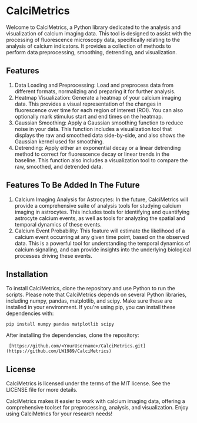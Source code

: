 # CalciMetrics

Welcome to CalciMetrics, a Python library dedicated to the analysis and visualization of calcium imaging data. This tool is designed to assist with the processing of fluorescence microscopy data, specifically relating to the analysis of calcium indicators. It provides a collection of methods to perform data preprocessing, smoothing, detrending, and visualization.

## Features

1. Data Loading and Preprocessing: Load and preprocess data from different formats, normalizing and preparing it for further analysis.
2. Heatmap Visualization: Generate a heatmap of your calcium imaging data. This provides a visual representation of the changes in fluorescence over time for each region of interest (ROI). You can also optionally mark stimulus start and end times on the heatmap.
3. Gaussian Smoothing: Apply a Gaussian smoothing function to reduce noise in your data. This function includes a visualization tool that displays the raw and smoothed data side-by-side, and also shows the Gaussian kernel used for smoothing.
4. Detrending: Apply either an exponential decay or a linear detrending method to correct for fluorescence decay or linear trends in the baseline. This function also includes a visualization tool to compare the raw, smoothed, and detrended data.

## Features To Be Added In The Future

1. Calcium Imaging Analysis for Astrocytes: In the future, CalciMetrics will provide a comprehensive suite of analysis tools for studying calcium imaging in astrocytes. This includes tools for identifying and quantifying astrocyte calcium events, as well as tools for analyzing the spatial and temporal dynamics of these events.
2. Calcium Event Probability: This feature will estimate the likelihood of a calcium event occurring at any given time point, based on the observed data. This is a powerful tool for understanding the temporal dynamics of calcium signaling, and can provide insights into the underlying biological processes driving these events.

## Installation

To install CalciMetrics, clone the repository and use Python to run the scripts. Please note that CalciMetrics depends on several Python libraries, including numpy, pandas, matplotlib, and scipy. Make sure these are installed in your environment. If you're using pip, you can install these dependencies with:

```terminal
pip install numpy pandas matplotlib scipy
```

After installing the dependencies, clone the repository:

```terminal
 [https://github.com/<YourUsername>/CalciMetrics.git](https://github.com/LW1989/CalciMetrics)
```

## License

CalciMetrics is licensed under the terms of the MIT license. See the LICENSE file for more details.

CalciMetrics makes it easier to work with calcium imaging data, offering a comprehensive toolset for preprocessing, analysis, and visualization. Enjoy using CalciMetrics for your research needs!

